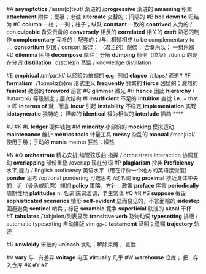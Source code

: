 #A **asymptotics** /ˈasɪm(p)təʊt/ 渐进的 /**progressive** 渐进的
	**amassing** 积累
	**attachment** 附件；爱慕；忠诚
	**alternate** 交替的；间隔的
#B **boil down to** 归结为
#C **column** 一栏；一列；柱子；纵队
	**constant** 一致的
	**contrived** 人为的 / con
	**culpable** 备受责备的
	**conversely** 相反的
	**correlated** 相关的
	**craft** 熟悉的制作
	**complementary** 互补的；配套的；/与...相辅相成 to be complementary to ...;
	**consortium** 财团 / consort 厮混； （君主的）配偶； 合奏乐队； 一组乐器
#D **dilemma** 困境
	**decompose** 腐烂；分解
	**dumping** 倾倒（垃圾）/dump 的现在分词
	**distillation**  ˌdɪstɪˈleɪʃn 蒸馏 / knowledge distillation
	
#E **empirical** /ɪmˈpɪrɪkl/ 以经验为依据的
	**e.g.** 例如
	**elapse**  /ɪˈlaps/ 流逝#
#F **formalism**  /ˈfɔːməlɪz(ə)m/ 形式主义
	**frequently** 频繁的
	**fierce** 凶猛的；激烈的
	**faintest** 微弱的
	**foreword** 前言
#G **glimmer** 微光 
#H **hence** 因此
	**hierarchy** /ˈhaɪərɑːki/ 等级制度；层次结构
#I **insufficient** 不足的
	**intuition** 直觉
	**i.e.**  =  that is 即
	**in terms of** 就...而言
	**incur** 引起
	**instability** 不稳定
	**implementation** 实现
	**idotsyncratic** 独特的； 怪癖的
	**identical** 极为相似的
	**interlude** 插曲
	****
	
#J
#K 
#L **ledger** 硬件钱包
#M **minority** 小部份的
	**mocking** 模拟运动
	**maintenance** 维护
	**metrics tools** 计量工具
	**messy** 杂乱的
	**manual** /ˈmanjʊəl/ 使用手册；手动的
	**mania** meɪnɪə 狂热；燥热
	
#N
#O **orchestrate** 精心安排;编管弦乐曲;指挥 / orchestrate interaction 协调互动
	**overlapping** 部份重叠 /overlap 现在分词
#P **plagiarism** 抄袭
	**Proficiency** 水平;能力 / English proficency 英语水平（用在评价一个地方的英语接受度)
	**ponder** 思考 /optional pondering 可选思考 /动名词 ing
	**proximal** 接近身体中央的，近（骨头或肌肉）端的
	**policy** 策略，方针，政策
	**preface** 序言
	**periodically** 周期性地
	**platitudes** n. 名词 陈词滥调，老生常谈
#Q 
#R
#S **suppose** 假设
	**sophisticated**
	**scenarios** 情形
	**self-evident** 显而易见的，不言而喻的
	**sidestep** 回避避免
	**sentinel** 哨兵；标记
	**scramble** 竞争
	**superficial** 肤浅的
	**skoal** 干杯
#T **tabulates** /ˈtabjʊleɪt/列表显示 
	**transitive verb** 及物动词
	**typesetting** 排版 / automatic typesetting 自动排版 vim `gg=G`
	**tastamemt** 证明；遗嘱
	**trajectory** 轨迹
	
#U **unwieldy** 笨拙的
	**unleash** 发动；解除束缚； 宣泄
	
#V **vary** 与...有差异
	**voltage** 电压
	**virtually** 几乎
#W **warehouse** 仓库； 把...存入仓库
#X 
#Y 
#Z 
